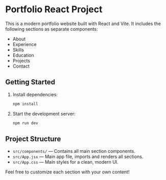 # Portfolio React Project

This is a modern portfolio website built with React and Vite. It includes the following sections as separate components:

- About
- Experience
- Skills
- Education
- Projects
- Contact

## Getting Started

1. Install dependencies:
   ```sh
   npm install
   ```
2. Start the development server:
   ```sh
   npm run dev
   ```

## Project Structure
- `src/components/` — Contains all main section components.
- `src/App.jsx` — Main app file, imports and renders all sections.
- `src/App.css` — Main styles for a clean, modern UI.

Feel free to customize each section with your own content!
